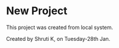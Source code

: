 # New Project

This project was created from local system.

Created by Shruti K, on Tuesday-28th Jan.